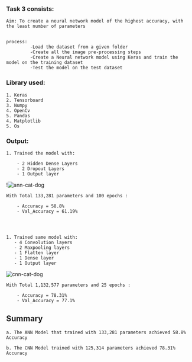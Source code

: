 ### Task 3 consists:

    Aim: To create a neural network model of the highest accuracy, with the least number of parameters


    process:
             -Load the dataset from a given folder
             -Create all the image pre-processing steps
             -Create a Neural network model using Keras and train the model on the training dataset
             -Test the model on the test dataset



### Library used:

    1. Keras
    2. Tensorboard
    3. Numpy
    4. OpenCv
    5. Pandas
    4. Matplotlib
    5. Os

### Output:

    1. Trained the model with:

        - 2 Hidden Dense Layers
        - 2 Dropout Layers
        - 1 Output layer


!![ann-cat-dog](https://user-images.githubusercontent.com/43781668/156106012-21e328aa-7825-4455-8a73-b62cacae8153.png)

    With Total 133,281 parameters and 100 epochs :

        - Accuracy = 58.8%
        - Val_Accuracy = 61.19%




    1. Trained same model with:
       - 4 Convolution layers
       - 2 Maxpooling layers
       - 1 Flatten layer
       - 1 Dense layer
       - 1 Output layer

![cnn-cat-dog](https://user-images.githubusercontent.com/43781668/156106791-64abbcb7-17dd-4532-a5fc-1817f239e6d8.png)

    With Total 1,132,577 parameters and 25 epochs :

        - Accuracy = 78.31%
        - Val_Accuracy = 77.1%

## Summary

    a. The ANN Model that trained with 133,281 parameters achieved 58.8% Accuracy

    b. The CNN Model trained with 125,314 parameters achieved 78.31% Accuracy





